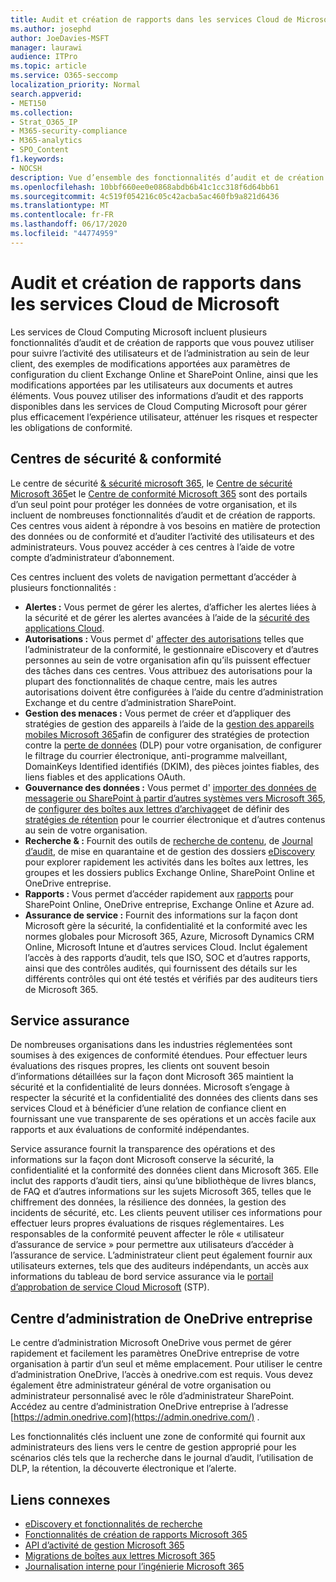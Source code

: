 ```yaml
---
title: Audit et création de rapports dans les services Cloud de Microsoft
ms.author: josephd
author: JoeDavies-MSFT
manager: laurawi
audience: ITPro
ms.topic: article
ms.service: O365-seccomp
localization_priority: Normal
search.appverid:
- MET150
ms.collection:
- Strat_O365_IP
- M365-security-compliance
- M365-analytics
- SPO_Content
f1.keywords:
- NOCSH
description: Vue d’ensemble des fonctionnalités d’audit et de création de rapports dans Microsoft 365 et service assurance.
ms.openlocfilehash: 10bbf660ee0e0868abdb6b41c1cc318f6d64bb61
ms.sourcegitcommit: 4c519f054216c05c42acba5ac460fb9a821d6436
ms.translationtype: MT
ms.contentlocale: fr-FR
ms.lasthandoff: 06/17/2020
ms.locfileid: "44774959"
---
```

# <a name="auditing-and-reporting-in-microsoft-cloud-services"></a>Audit et création de rapports dans les services Cloud de Microsoft

Les services de Cloud Computing Microsoft incluent plusieurs fonctionnalités d’audit et de création de rapports que vous pouvez utiliser pour suivre l’activité des utilisateurs et de l’administration au sein de leur client, des exemples de modifications apportées aux paramètres de configuration du client Exchange Online et SharePoint Online, ainsi que les modifications apportées par les utilisateurs aux documents et autres éléments. Vous pouvez utiliser des informations d’audit et des rapports disponibles dans les services de Cloud Computing Microsoft pour gérer plus efficacement l’expérience utilisateur, atténuer les risques et respecter les obligations de conformité.

## <a name="security--compliance-centers"></a>Centres de sécurité & conformité

Le centre de sécurité [& sécurité microsoft 365](https://protection.office.com), le [Centre de sécurité Microsoft 365](https://security.microsoft.com)et le [Centre de conformité Microsoft 365](https://compliance.microsoft.com) sont des portails d’un seul point pour protéger les données de votre organisation, et ils incluent de nombreuses fonctionnalités d’audit et de création de rapports. Ces centres vous aident à répondre à vos besoins en matière de protection des données ou de conformité et d’auditer l’activité des utilisateurs et des administrateurs. Vous pouvez accéder à ces centres à l’aide de votre compte d’administrateur d’abonnement.

Ces centres incluent des volets de navigation permettant d’accéder à plusieurs fonctionnalités :

- **Alertes :** Vous permet de gérer les alertes, d’afficher les alertes liées à la sécurité et de gérer les alertes avancées à l’aide de la [sécurité des applications Cloud](https://docs.microsoft.com/cloud-app-security/what-is-cloud-app-security).
- **Autorisations :** Vous permet d' [affecter des autorisations](https://docs.microsoft.com/microsoft-365/security/office-365-security/grant-access-to-the-security-and-compliance-center) telles que l’administrateur de la conformité, le gestionnaire eDiscovery et d’autres personnes au sein de votre organisation afin qu’ils puissent effectuer des tâches dans ces centres. Vous attribuez des autorisations pour la plupart des fonctionnalités de chaque centre, mais les autres autorisations doivent être configurées à l’aide du centre d’administration Exchange et du centre d’administration SharePoint.
- **Gestion des menaces :** Vous permet de créer et d’appliquer des stratégies de gestion des appareils à l’aide de la [gestion des appareils mobiles Microsoft 365](https://support.microsoft.com/office/overview-of-mobile-device-management-mdm-for-microsoft-365-faa7d8e5-645d-4d59-839c-c8d4c1869e4a)afin de configurer des stratégies de protection contre la [perte de données](https://docs.microsoft.com/microsoft-365/compliance/data-loss-prevention-policies) (DLP) pour votre organisation, de configurer le filtrage du courrier électronique, anti-programme malveillant, DomainKeys Identified identifiés (DKIM), des pièces jointes fiables, des liens fiables et des applications OAuth.
- **Gouvernance des données :** Vous permet d' [importer des données de messagerie ou SharePoint à partir d’autres systèmes vers Microsoft 365](https://support.office.com/article/Import-PST-files-or-SharePoint-data-to-Office-365-ba688e0a-0fcb-4bd7-8e57-2b669564ea84), de [configurer des boîtes aux lettres d’archivage](https://support.office.com/article/Enable-archive-mailboxes-in-the-Office-365-Security-Compliance-Center-268a109e-7843-405b-bb3d-b9393b2342ce)et de définir des [stratégies de rétention](https://docs.microsoft.com/microsoft-365/compliance/retention-policies) pour le courrier électronique et d’autres contenus au sein de votre organisation.
- **Recherche & :** Fournit des outils de [recherche de contenu](https://support.office.com/article/Run-a-Content-Search-in-the-Office-365-Security-Compliance-Center-61852fd9-fe8a-4880-a339-cb19ed3bff4a), de [Journal d’audit](https://support.office.com/article/Search-the-audit-log-in-the-Office-365-Security-Compliance-Center-0d4d0f35-390b-4518-800e-0c7ec95e946c), de mise en quarantaine et de gestion des dossiers [eDiscovery](https://support.office.com/article/Manage-eDiscovery-cases-in-the-Office-365-Security-Compliance-Center-edea80d6-20a7-40fb-b8c4-5e8c8395f6da) pour explorer rapidement les activités dans les boîtes aux lettres, les groupes et les dossiers publics Exchange Online, SharePoint Online et OneDrive entreprise.
- **Rapports :** Vous permet d’accéder rapidement aux [rapports](https://support.office.com/article/Reports-in-the-Office-365-Security-Compliance-Center-7acd33ce-1ec8-49fb-b625-43bac7b58c5a) pour SharePoint Online, OneDrive entreprise, Exchange Online et Azure ad.
- **Assurance de service :** Fournit des informations sur la façon dont Microsoft gère la sécurité, la confidentialité et la conformité avec les normes globales pour Microsoft 365, Azure, Microsoft Dynamics CRM Online, Microsoft Intune et d’autres services Cloud. Inclut également l’accès à des rapports d’audit, tels que ISO, SOC et d’autres rapports, ainsi que des contrôles audités, qui fournissent des détails sur les différents contrôles qui ont été testés et vérifiés par des auditeurs tiers de Microsoft 365.

## <a name="service-assurance"></a>Service assurance

De nombreuses organisations dans les industries réglementées sont soumises à des exigences de conformité étendues. Pour effectuer leurs évaluations des risques propres, les clients ont souvent besoin d’informations détaillées sur la façon dont Microsoft 365 maintient la sécurité et la confidentialité de leurs données. Microsoft s’engage à respecter la sécurité et la confidentialité des données des clients dans ses services Cloud et à bénéficier d’une relation de confiance client en fournissant une vue transparente de ses opérations et un accès facile aux rapports et aux évaluations de conformité indépendantes.

Service assurance fournit la transparence des opérations et des informations sur la façon dont Microsoft conserve la sécurité, la confidentialité et la conformité des données client dans Microsoft 365. Elle inclut des rapports d’audit tiers, ainsi qu’une bibliothèque de livres blancs, de FAQ et d’autres informations sur les sujets Microsoft 365, telles que le chiffrement des données, la résilience des données, la gestion des incidents de sécurité, etc. Les clients peuvent utiliser ces informations pour effectuer leurs propres évaluations de risques réglementaires. Les responsables de la conformité peuvent affecter le rôle « utilisateur d’assurance de service » pour permettre aux utilisateurs d’accéder à l’assurance de service. L’administrateur client peut également fournir aux utilisateurs externes, tels que des auditeurs indépendants, un accès aux informations du tableau de bord service assurance via le [portail d’approbation de service Cloud Microsoft](https://aka.ms/STP) (STP).

## <a name="onedrive-for-business-admin-center"></a>Centre d’administration de OneDrive entreprise

Le centre d’administration Microsoft OneDrive vous permet de gérer rapidement et facilement les paramètres OneDrive entreprise de votre organisation à partir d’un seul et même emplacement. Pour utiliser le centre d’administration OneDrive, l’accès à onedrive.com est requis. Vous devez également être administrateur général de votre organisation ou administrateur personnalisé avec le rôle d’administrateur SharePoint. Accédez au centre d’administration OneDrive entreprise à l’adresse [https://admin.onedrive.com](https://admin.onedrive.com/) .

Les fonctionnalités clés incluent une zone de conformité qui fournit aux administrateurs des liens vers le centre de gestion approprié pour les scénarios clés tels que la recherche dans le journal d’audit, l’utilisation de DLP, la rétention, la découverte électronique et l’alerte.

## <a name="related-links"></a>Liens connexes

- [eDiscovery et fonctionnalités de recherche](office-365-ediscovery-and-search-features.md)
- [Fonctionnalités de création de rapports Microsoft 365](office-365-reporting-features.md)
- [API d’activité de gestion Microsoft 365](office-365-management-activity-api.md)
- [Migrations de boîtes aux lettres Microsoft 365](office-365-mailbox-migrations.md)
- [Journalisation interne pour l’ingénierie Microsoft 365](office-365-internal-logging.md)